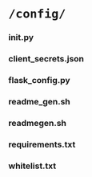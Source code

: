 # `/config/`

### __init__.py

### client_secrets.json

### flask_config.py

### readme_gen.sh

### readmegen.sh

### requirements.txt

### whitelist.txt
